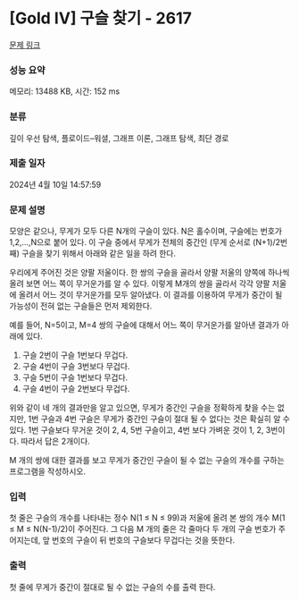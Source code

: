 # [Gold IV] 구슬 찾기 - 2617 

[문제 링크](https://www.acmicpc.net/problem/2617) 

### 성능 요약

메모리: 13488 KB, 시간: 152 ms

### 분류

깊이 우선 탐색, 플로이드–워셜, 그래프 이론, 그래프 탐색, 최단 경로

### 제출 일자

2024년 4월 10일 14:57:59

### 문제 설명

<p>모양은 같으나, 무게가 모두 다른 N개의 구슬이 있다. N은 홀수이며, 구슬에는 번호가 1,2,...,N으로 붙어 있다. 이 구슬 중에서 무게가 전체의 중간인 (무게 순서로 (N+1)/2번째) 구슬을 찾기 위해서 아래와 같은 일을 하려 한다.</p>

<p>우리에게 주어진 것은 양팔 저울이다. 한 쌍의 구슬을 골라서 양팔 저울의 양쪽에 하나씩 올려 보면 어느 쪽이 무거운가를 알 수 있다. 이렇게 M개의 쌍을 골라서 각각 양팔 저울에 올려서 어느 것이 무거운가를 모두 알아냈다. 이 결과를 이용하여 무게가 중간이 될 가능성이 전혀 없는 구슬들은 먼저 제외한다.</p>

<p>예를 들어, N=5이고, M=4 쌍의 구슬에 대해서 어느 쪽이 무거운가를 알아낸 결과가 아래에 있다.</p>

<ol>
	<li>구슬 2번이 구슬 1번보다 무겁다.</li>
	<li>구슬 4번이 구슬 3번보다 무겁다.</li>
	<li>구슬 5번이 구슬 1번보다 무겁다.</li>
	<li>구슬 4번이 구슬 2번보다 무겁다.</li>
</ol>

<p>위와 같이 네 개의 결과만을 알고 있으면, 무게가 중간인 구슬을 정확하게 찾을 수는 없지만, 1번 구슬과 4번 구슬은 무게가 중간인 구슬이 절대 될 수 없다는 것은 확실히 알 수 있다. 1번 구슬보다 무거운 것이 2, 4, 5번 구슬이고, 4번 보다 가벼운 것이 1, 2, 3번이다. 따라서 답은 2개이다.</p>

<p>M 개의 쌍에 대한 결과를 보고 무게가 중간인 구슬이 될 수 없는 구슬의 개수를 구하는 프로그램을 작성하시오.</p>

### 입력 

 <p>첫 줄은 구슬의 개수를 나타내는 정수 N(1 ≤ N ≤ 99)과 저울에 올려 본 쌍의 개수 M(1 ≤ M ≤ N(N-1)/2)이 주어진다. 그 다음 M 개의 줄은 각 줄마다 두 개의 구슬 번호가 주어지는데, 앞 번호의 구슬이 뒤 번호의 구슬보다 무겁다는 것을 뜻한다.</p>

### 출력 

 <p>첫 줄에 무게가 중간이 절대로 될 수 없는 구슬의 수를 출력 한다.</p>

